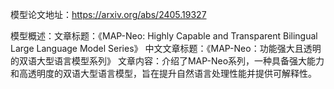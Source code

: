 模型论文地址：https://arxiv.org/abs/2405.19327

模型概述：文章标题：《MAP-Neo: Highly Capable and Transparent Bilingual Large Language Model Series》
中文文章标题：《MAP-Neo：功能强大且透明的双语大型语言模型系列》
文章内容：介绍了MAP-Neo系列，一种具备强大能力和高透明度的双语大型语言模型，旨在提升自然语言处理性能并提供可解释性。
